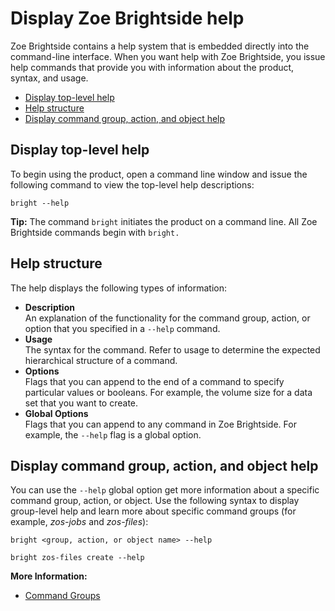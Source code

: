 # Display Zoe Brightside help
Zoe Brightside contains a help system that is embedded directly into the command-line interface. When you want help with Zoe Brightside, you issue help commands that provide you with information about the product, syntax, and usage.

  - [Display top-level help](#display-top-level-help)
  - [Help structure](#help-structure)
  - [Display command group, action, and object help](#display-command-group-action-and-object-help)

## Display top-level help
To begin using the product, open a command line window and issue the following command to view the top-level help descriptions:

```
bright --help
```
**Tip:** The command `bright` initiates the product on a command line. All Zoe Brightside commands begin with `bright.`

## Help structure
The help displays the following types of information:
  - **Description**  
    An explanation of the functionality for the command
    group, action, or option that you specified in a `--help` command.
  - **Usage**  
    The syntax for the command. Refer to usage to determine the expected hierarchical structure of a command.
  - **Options**  
    Flags that you can append to the end of a command to specify particular values or booleans. For example, the volume size
    for a data set that you want to create. 
  - **Global Options**  
    Flags that you can append to any command in Zoe Brightside. For example, the `--help` flag is a global option. 

## Display command group, action, and object help
You can use the `--help` global option get more information about a specific command group, action, or object. Use the following syntax to display group-level help and learn more about specific command groups (for example, *zos-jobs* and *zos-files*):

``` 
bright <group, action, or object name> --help
```
``` 
bright zos-files create --help
```
**More Information:**

  - [Command Groups](cli-commandgroups.md)